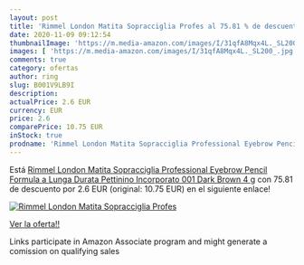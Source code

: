 ```yaml
---
layout: post
title: 'Rimmel London Matita Sopracciglia Profes al 75.81 % de descuento'
date: 2020-11-09 09:12:54
thumbnailImage: 'https://m.media-amazon.com/images/I/31qfA8Mqx4L._SL200_.jpg'
images: [ 'https://m.media-amazon.com/images/I/31qfA8Mqx4L._SL200_.jpg' ]
comments: true
category: ofertas
author: ring
slug: B001V9LB9I
description:
actualPrice: 2.6 EUR
currency: EUR
price: 2.6
comparePrice: 10.75 EUR
inStock: true
prodname: 'Rimmel London Matita Sopracciglia Professional Eyebrow Pencil  Formula a Lunga Durata  Pettinino Incorporato  001 Dark Brown  4 g'
---
```


Está [Rimmel London Matita Sopracciglia Professional Eyebrow Pencil  Formula a Lunga Durata  Pettinino Incorporato  001 Dark Brown  4 g](https://www.amazon.it/dp/B001V9LB9I/?tag=tolees00-21) con 75.81 de descuento por 2.6 EUR (original: 10.75 EUR) en el siguiente enlace!

[![Rimmel London Matita Sopracciglia Profes](https://m.media-amazon.com/images/I/31qfA8Mqx4L._SL200_.jpg)](https://www.amazon.it/dp/B001V9LB9I/?tag=tolees00-21)

[Ver la oferta!!](https://www.amazon.it/dp/B001V9LB9I/?tag=tolees00-21)

Links participate in Amazon Associate program and might generate a comission on qualifying sales


